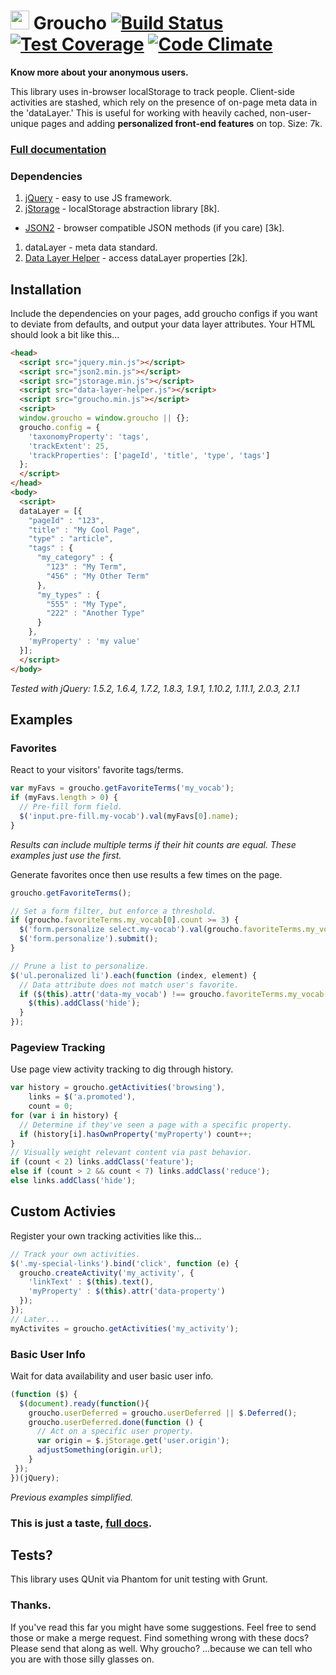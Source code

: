 <img src="https://raw.githubusercontent.com/tableau-mkt/groucho/master/groucho.png?raw=true" height="30" style="bottom:2px"> Groucho [![Build Status](https://travis-ci.org/tableau-mkt/groucho.svg?branch=master)](https://travis-ci.org/tableau-mkt/groucho) [![Test Coverage](https://codeclimate.com/github/tableau-mkt/groucho/badges/coverage.svg)](https://codeclimate.com/github/tableau-mkt/groucho) [![Code Climate](https://codeclimate.com/github/tableau-mkt/groucho/badges/gpa.svg)](https://codeclimate.com/github/tableau-mkt/groucho)
==============

**Know more about your anonymous users.**

This library uses in-browser localStorage to track people. Client-side activities are stashed, which rely on the presence of on-page meta data in the 'dataLayer.' This is useful for working with heavily cached, non-user-unique pages and adding __personalized front-end features__ on top. Size: 7k.

### [Full documentation](DOCS.md)

### Dependencies
1. [jQuery](http://jquery.com) - easy to use JS framework.
1. [jStorage](http://jstorage.info) - localStorage abstraction library [8k].
 * [JSON2](https://github.com/douglascrockford/JSON-js) - browser compatible JSON methods (if you care) [3k].
1. dataLayer - meta data standard.
1. [Data Layer Helper](https://github.com/google/data-layer-helper) - access dataLayer properties [2k].

## Installation
Include the dependencies on your pages, add groucho configs if you want to deviate from defaults, and output your data layer attributes. Your HTML should look a bit like this...

```html
<head>
  <script src="jquery.min.js"></script>
  <script src="json2.min.js"></script>
  <script src="jstorage.min.js"></script>
  <script src="data-layer-helper.js"></script>
  <script src="groucho.min.js"></script>
  <script>
  window.groucho = window.groucho || {};
  groucho.config = {
    'taxonomyProperty': 'tags',
    'trackExtent': 25,
    'trackProperties': ['pageId', 'title', 'type', 'tags']
  };
  </script>
</head>
<body>
  <script>
  dataLayer = [{
    "pageId" : "123",
    "title" : "My Cool Page",
    "type" : "article",
    "tags" : {
      "my_category" : {
        "123" : "My Term",
        "456" : "My Other Term"
      },
      "my_types" : {
        "555" : "My Type",
        "222" : "Another Type"
      }
    },
    'myProperty' : 'my value'
  }];
  </script>
</body>
```
_Tested with jQuery: 1.5.2, 1.6.4, 1.7.2, 1.8.3, 1.9.1, 1.10.2, 1.11.1, 2.0.3, 2.1.1_

## Examples

### Favorites

React to your visitors' favorite tags/terms.

```javascript
var myFavs = groucho.getFavoriteTerms('my_vocab');
if (myFavs.length > 0) {
  // Pre-fill form field.
  $('input.pre-fill.my-vocab').val(myFavs[0].name);
}
```

_Results can include multiple terms if their hit counts are equal. These examples just use the first._

Generate favorites once then use results a few times on the page.

```javascript
groucho.getFavoriteTerms();

// Set a form filter, but enforce a threshold.
if (groucho.favoriteTerms.my_vocab[0].count >= 3) {
  $('form.personalize select.my-vocab').val(groucho.favoriteTerms.my_vocab[0].name);
  $('form.personalize').submit();
}

// Prune a list to personalize.
$('ul.peronalized li').each(function (index, element) {
  // Data attribute does not match user's favorite.
  if ($(this).attr('data-my_vocab') !== groucho.favoriteTerms.my_vocab[0].id) {
    $(this).addClass('hide');
  }
});
```

### Pageview Tracking

Use page view activity tracking to dig through history.

```javascript
var history = groucho.getActivities('browsing'),
    links = $('a.promoted'),
    count = 0;
for (var i in history) {
  // Determine if they've seen a page with a specific property.
  if (history[i].hasOwnProperty('myProperty') count++;
}
// Visually weight relevant content via past behavior.
if (count < 2) links.addClass('feature');
else if (count > 2 && count < 7) links.addClass('reduce');
else links.addClass('hide');
```

## Custom Activies

Register your own tracking activities like this...

```javascript
// Track your own activities.
$('.my-special-links').bind('click', function (e) {
  groucho.createActivity('my_activity', {
    'linkText' : $(this).text(),
    'myProperty' : $(this).attr('data-property')
  });
});
// Later...
myActivites = groucho.getActivities('my_activity');
```

### Basic User Info

Wait for data availability and user basic user info.

```javascript
(function ($) {
  $(document).ready(function(){
    groucho.userDeferred = groucho.userDeferred || $.Deferred();
    groucho.userDeferred.done(function () {
      // Act on a specific user property.
      var origin = $.jStorage.get('user.origin');
      adjustSomething(origin.url);
    }
 });
})(jQuery);
```
_Previous examples simplified._

### This is just a taste, [full docs](DOCS.md).

## Tests?
This library uses QUnit via Phantom for unit testing with Grunt.

### Thanks.
If you've read this far you might have some suggestions. Feel free to send those or make a merge request.
Find something wrong with these docs? Please send that along as well. Why groucho? ...because we can tell who you are with those silly glasses on.
